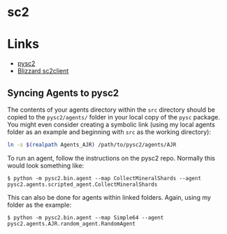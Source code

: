 # sc2
# Links
+ [pysc2](https://github.com/deepmind/pysc2)
+ [Blizzard sc2client](https://github.com/Blizzard/s2client-proto#downloads)

## Syncing Agents to pysc2
The contents of your agents directory within the `src` directory should be copied to the `pysc2/agents/`
 folder in your local copy of the `pysc` package.
You might even consider creating a symbolic link (using my local agents folder as an example and beginning with `src` 
 as the working directory):
```bash
ln -s $(realpath Agents_AJR) /path/to/pysc2/agents/AJR
```

To run an agent, follow the instructions on the pysc2 repo. Normally this would look something like:
```shell
$ python -m pysc2.bin.agent --map CollectMineralShards --agent pysc2.agents.scripted_agent.CollectMineralShards
```
This can also be done for agents within linked folders. Again, using my folder as the example:
```shell
$ python -m pysc2.bin.agent --map Simple64 --agent pysc2.agents.AJR.random_agent.RandomAgent
```